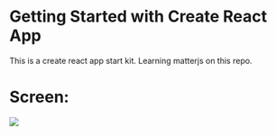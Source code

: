 # Getting Started with Create React App

This is a create react app start kit. Learning matterjs on this repo.

# Screen:
<img src="https://github.com/5hy4m/practice-matterjs/assets/29056397/97cebae4-0bbb-422a-92be-52963544415c" />
